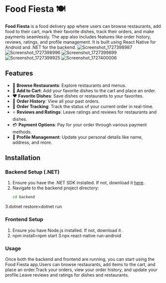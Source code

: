 # Food Fiesta 🍽️

**Food Fiesta** is a food delivery app where users can browse restaurants, add food to their cart, mark their favorite dishes, track their orders, and make payments seamlessly. The app also includes features like order history, reviews, ratings, and profile management. It is built using React Native for Android and .NET for the backend.
![Screenshot_1727398987](https://github.com/user-attachments/assets/c66ce805-6f86-459a-bbf2-6c13b698ddf6)
![Screenshot_1727398996](https://github.com/user-attachments/assets/8e2db315-bdd2-4f64-81a7-12f812f3c56f)
![Screenshot_1727399899](https://github.com/user-attachments/assets/9b47c528-a754-4e4c-a44e-5c842fc56cb9)
![Screenshot_1727399925](https://github.com/user-attachments/assets/9bd26c64-72e5-4276-a9c9-97e00d413333)
![Screenshot_1727400006](https://github.com/user-attachments/assets/3bbe6c36-087c-48aa-b042-7747b747d02e)

## Features
- 🍔 **Browse Restaurants**: Explore restaurants and menus.
- 🛒 **Add to Cart**: Add your favorite dishes to the cart and place an order.
- ❤️ **Favorite Dishes**: Save dishes or restaurants to your favorites.
- 📜 **Order History**: View all your past orders.
- 🚚 **Order Tracking**: Track the status of your current order in real-time.
- ⭐ **Reviews and Ratings**: Leave ratings and reviews for restaurants and dishes.
- 💳 **Payment Options**: Pay for your order through various payment methods.
- 👤 **Profile Management**: Update your personal details like name, address, and more.

## Installation

### Backend Setup (.NET)
1. Ensure you have the .NET SDK installed. If not, download it [here](https://dotnet.microsoft.com/download).
2. Navigate to the backend project directory:
   ```bash
   cd backend
3.dotnet restore>dotnet run
### Frontend Setup 
1. Ensure you have Node.js installed. If not, download it .
2. npm install>npm start
3.npx react-native run-android
### Usage
Once both the backend and frontend are running, you can start using the Food Fiesta app.Users can browse restaurants, add items to the cart, and place an order.Track your orders, view your order history, and update your profile.Leave reviews and ratings for dishes and restaurants.
